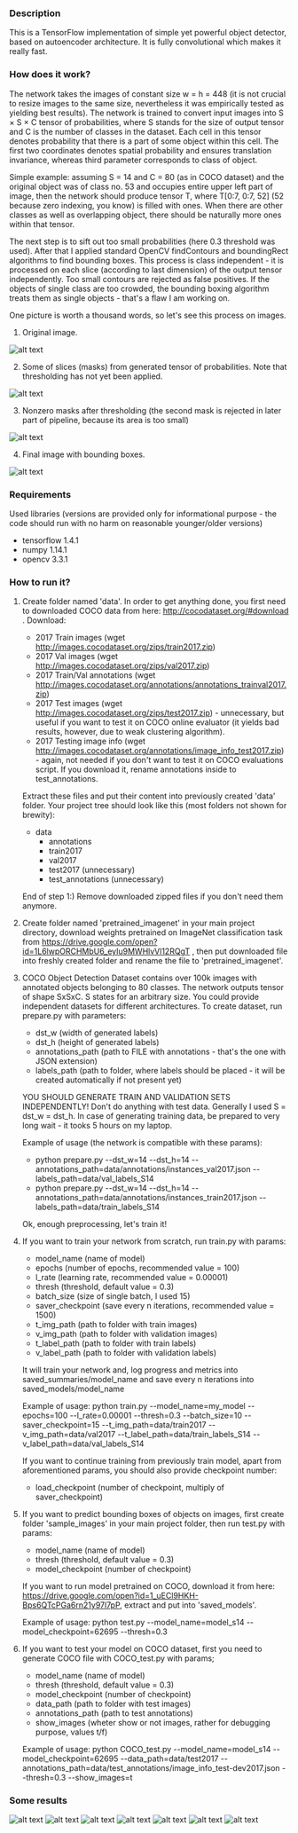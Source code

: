 ### Description
This is a TensorFlow implementation of simple yet powerful object detector, 
based on autoencoder architecture. It is fully convolutional which makes it really fast.

### How does it work?
The network takes the images of constant size w = h = 448 (it is not crucial to
resize images to the same size, nevertheless it was empirically tested as yielding best 
results). The network is trained to convert input images into
S × S × C tensor of probabilities, where S stands for the size of output tensor and C is the number of classes in the dataset.
Each cell in this tensor denotes probability that there is a part of some object within this cell.
The first two coordinates denotes spatial probability and ensures translation invariance, whereas
third parameter corresponds to class of object. 

Simple example: assuming S = 14 and C = 80 (as in COCO dataset) and the original object was 
of class no. 53 and occupies entire upper left part of image, then the network should produce tensor T,
where T[0:7, 0:7, 52] (52 because zero indexing, you know) is filled with ones. When there are other 
classes as well as overlapping object, there should be naturally more ones within that tensor.

The next step is to sift out too small probabilities (here 0.3 threshold was used). After that I applied
standard OpenCV findContours and boundingRect algorithms to find bounding boxes. This process is class independent - 
it is processed on each slice (according to last dimension) of the output tensor independently. 
Too small contours are rejected as false positives. If the objects of 
single class are too crowded, the bounding boxing algorithm treats them as
single objects - that's a flaw I am working on. 

One picture is worth a thousand words, so let's see this process on images.

1. Original image.

![alt text](repo_images/tennis_original.png)

2. Some of slices (masks) from generated tensor of probabilities. Note that thresholding has not yet been applied.

![alt text](repo_images/non_thresholded_tennis.png)

3. Nonzero masks after thresholding (the second mask is rejected in later part of pipeline, because its area is too small)

![alt text](repo_images/thresholded_tennis.png)

4. Final image with bounding boxes.

![alt text](repo_images/tennis_bboxes.png)

### Requirements
Used libraries (versions are provided only for informational purpose - the code should
run with no harm on reasonable younger/older versions)
- tensorflow 1.4.1
- numpy 1.14.1
- opencv 3.3.1

### How to run it?
1. 
    Create folder named 'data'. In order to get anything done, you first need to downloaded COCO data from here: http://cocodataset.org/#download . Download:
    - 2017 Train images (wget http://images.cocodataset.org/zips/train2017.zip)
    - 2017 Val images (wget http://images.cocodataset.org/zips/val2017.zip)
    - 2017 Train/Val annotations (wget http://images.cocodataset.org/annotations/annotations_trainval2017.zip)
    - 2017 Test images (wget http://images.cocodataset.org/zips/test2017.zip) - unnecessary, but useful if you want to test it on COCO online evaluator (it yields bad results, however, due to weak clustering algorithm).
    - 2017 Testing image info (wget http://images.cocodataset.org/annotations/image_info_test2017.zip) - again, not needed if you don't want to test it on COCO evaluations script. If you download it, rename annotations inside to test_annotations. 
        
    Extract these files and put their content into previously created 'data' folder. Your project tree should look like this (most folders not shown for brewity):
    - data
        - annotations
        - train2017
        - val2017
        - test2017 (unnecessary)
        - test_annotations (unnecessary)
    
    End of step 1:) Remove downloaded zipped files if you don't need them anymore.
    
2. 
    Create folder named 'pretrained_imagenet' in your main project directory, download weights pretrained on ImageNet classification task from https://drive.google.com/open?id=1L6lwpORCHMbU6_eyIu9MWHlvVl12RQgT ,
    then put downloaded file into freshly created folder and rename the file to 'pretrained_imagenet'.
   

3. COCO Object Detection Dataset contains over 100k images with annotated
    objects belonging to 80 classes. The network outputs tensor of shape SxSxC. S states for an
    arbitrary size. You could provide independent datasets for different architectures.
    To create dataset, run prepare.py with parameters:
    - dst_w (width of generated labels)
    - dst_h (height of generated labels)
    - annotations_path (path to FILE with annotations - that's the one with JSON extension)
    - labels_path (path to folder, where labels should be placed - it will be created automatically if not present yet)
    
    YOU SHOULD GENERATE TRAIN AND VALIDATION SETS INDEPENDENTLY! Don't do anything with test data.
    Generally I used S = dst_w = dst_h. In case of generating training data, be prepared to very long wait - it tooks 5 hours on my laptop.
    
    Example of usage (the network is compatible with these params):
    - python prepare.py --dst_w=14 --dst_h=14 --annotations_path=data/annotations/instances_val2017.json --labels_path=data/val_labels_S14
    - python prepare.py --dst_w=14 --dst_h=14 --annotations_path=data/annotations/instances_train2017.json --labels_path=data/train_labels_S14
    
    Ok, enough preprocessing, let's train it!
    
4. If you want to train your network from scratch, run train.py with params:
   - model_name (name of model)  
   - epochs (number of epochs, recommended value = 100)
   - l_rate (learning rate, recommended value = 0.00001)
   - thresh (threshold, default value = 0.3)
   - batch_size (size of single batch, I used 15)
   - saver_checkpoint (save every n iterations, recommended value = 1500)
   - t_img_path (path to folder with train images)
   - v_img_path (path to folder with validation images)
   - t_label_path (path to folder with train labels)
   - v_label_path (path to folder with validation labels)
   
   It will train your network and, log progress and metrics into saved_summaries/model_name and save every n iterations into saved_models/model_name
   
   Example of usage: 
   python train.py --model_name=my_model --epochs=100 --l_rate=0.00001 --thresh=0.3 --batch_size=10 --saver_checkpoint=15 --t_img_path=data/train2017 --v_img_path=data/val2017 --t_label_path=data/train_labels_S14 --v_label_path=data/val_labels_S14

   If you want to continue training from previously train model, apart from aforementioned params,
   you should also provide checkpoint number:
   - load_checkpoint (number of checkpoint, multiply of saver_checkpoint)
   
5. If you want to predict bounding boxes of objects on images, first create folder 'sample_images' in your main project folder,
   then run test.py with params:
   - model_name (name of model)  
   - thresh (threshold, default value = 0.3)
   - model_checkpoint (number of checkpoint)
   
   If you want to run model pretrained on COCO, download it from here:
   https://drive.google.com/open?id=1_uECl9HKH-Bps6QTcPGa6rn21y97l7pP, extract and put into 'saved_models'.
   
   Example of usage:
   python test.py --model_name=model_s14 --model_checkpoint=62695 --thresh=0.3
   
6. If you want to test your model on COCO dataset, first you need to generate COCO file with COCO_test.py with params;
   - model_name (name of model)  
   - thresh (threshold, default value = 0.3)
   - model_checkpoint (number of checkpoint)
   - data_path (path to folder with test images)
   - annotations_path (path to test annotations)
   - show_images (wheter show or not images, rather for debugging purpose, values t/f)
   
   Example of usage:
   python COCO_test.py --model_name=model_s14 --model_checkpoint=62695 --data_path=data/test2017 --annotations_path=data/test_annotations/image_info_test-dev2017.json --thresh=0.3 --show_images=t

      
    
### Some results
![alt text](repo_images/0.jpg)
![alt text](repo_images/1.jpg)
![alt text](repo_images/6.jpg)
![alt text](repo_images/8.jpg)
![alt text](repo_images/49.jpg)
![alt text](repo_images/63.jpg)
![alt text](repo_images/82.jpg)
